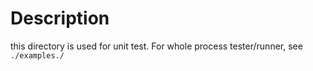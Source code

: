 # Description

this directory is used for unit test. For whole process tester/runner, see `./examples./`